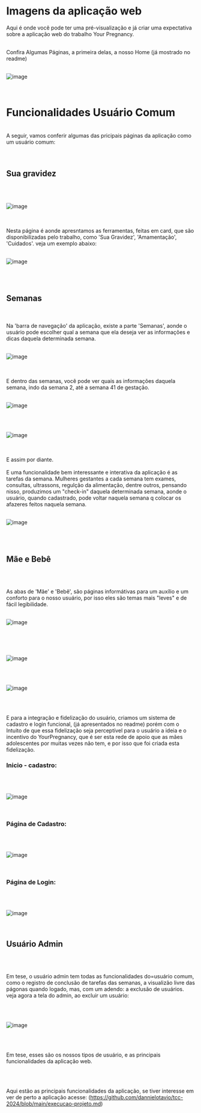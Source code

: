 <h1>Imagens da aplicação web</h1>

Aqui é onde você pode ter uma pré-visualização e já criar uma expectativa sobre a aplicação web
do trabalho Your Pregnancy.
<br>
<br>

Confira Algumas Páginas, a primeira delas, a nosso Home (já mostrado no readme)
<br>
<br>

![image](https://github.com/user-attachments/assets/17ff189b-75e3-4119-b25c-ac55f35db503)


<br>
<h1>Funcionalidades Usuário Comum</h1>
<br>
A seguir, vamos conferir algumas das pricipais páginas da aplicação como um usuário comum:
<br>
<br>
<br>

<h2>Sua gravidez</h2>
<br>
<br>

![image](https://github.com/user-attachments/assets/ec528154-1733-4515-9e9c-726fd7e3aeed)


<br>
<br>
Nesta página é aonde apresntamos as ferramentas, feitas em card,  que são disponibilizadas pelo trabalho,
como 'Sua Gravidez', 'Amamentação', 'Cuidados'.
veja um exemplo abaixo:
<br>
<br>


![image](https://github.com/user-attachments/assets/3cffcfc4-a9d0-4973-94f9-473544911a33)

<br>
<br>
<h2>Semanas</h2>
<br>
<br>
Na 'barra de navegação' da aplicação, existe a parte 'Semanas', aonde o usuário pode escolher qual a 
semana que ela deseja ver as informações e dicas daquela determinada semana.

<br>
<br>

![image](https://github.com/user-attachments/assets/c48d098c-0f06-4e16-8bf0-8a5f1e4d5c0e)


<br>
<br>
E dentro das semanas, você pode ver quais as informações daquela semana, indo da semana 2, até a semana
41 de gestação.
<br>
<br>

![image](https://github.com/user-attachments/assets/a65b2234-a253-4b81-bf32-f605215bea7c)

<br>
<br>

![image](https://github.com/user-attachments/assets/5cafb106-8ab2-4540-86e8-7565d0e5a7be)



<br>
<br>
E assim por diante.
<br>
<br>
E uma funcionalidade bem interessante e interativa da aplicação é as tarefas da semana.
Mulheres gestantes a cada semana tem exames, consultas, ultrassons, regulção da alimentação, dentre outros,
pensando nisso, produzimos um "check-in" daquela determinada semana, aonde o usuário, quando cadastrado, pode voltar naquela semana q colocar os afazeres feitos naquela semana.
<br>
<br>

![image](https://github.com/user-attachments/assets/53064fb8-3ec5-43f4-a5b9-4468252c8f42)


<br>
<br>
<h2>Mãe e Bebê</h2>
<br>
<br>

As abas de 'Mãe' e 'Bebê', são páginas informátivas para um auxílio e um conforto para o nosso usuário, por isso eles são temas mais "leves" e de fácil legibilidade.
<br>
<br>

![image](https://github.com/user-attachments/assets/4e46df04-eaad-45df-b741-8ed680ba5d49)



<br>
<br>
<br>

![image](https://github.com/user-attachments/assets/90bd9187-22c2-4b75-991d-4660bfaa5883)

<br>
<br>

![image](https://github.com/user-attachments/assets/ed07b2ee-9c82-4bf9-82f5-dc3d98939769)

<br>
<br>

E para a integração e fidelização do usuário, criamos um sistema de cadastro e login funcional, (já apresentados no readme)
porém com o Intuito de que essa fidelização seja perceptível para o usuário a ideia e o incentivo do YourPregnancy, que é ser esta rede de apoio que as mães adolescentes por muitas vezes não tem, e por isso que foi criada esta fidelização.

<h3>Inicio - cadastro:</h3>
<br>
<br>

![image](https://github.com/user-attachments/assets/7f53a10b-3241-4c1f-bf3c-b9d942e92385)

<br>
<h3>Página de Cadastro:</h3>
<br>
<br>

![image](https://github.com/user-attachments/assets/12732b2a-ef4a-46cc-bad4-415590fab959)

<br>
<h3>Página de Login: </h3>
<br>
<br>

![image](https://github.com/user-attachments/assets/31e1cc85-7342-4ee7-a283-b22a08da215f)

<br>

<h2>Usuário Admin</h2>

<br>
<br>

Em tese, o usuário admin tem todas as funcionalidades do=usuário comum, como o registro de conclusão de tarefas das semanas, a visualizão livre das págonas quando logado, mas, com um adendo: a exclusão de usuários.
veja agora a tela do admin, ao excluir um usuário:

<br>
<br>

![image](https://github.com/user-attachments/assets/6aecdde7-1ad8-454a-ba20-41d03f928d02)

<br>
<br>

Em tese, esses são os nossos tipos de usuário, e as principais funcionalidades da aplicação web.

<br>
<br>

Aqui estão as principais funcionalidades da aplicação, se tiver interesse em ver de perto a aplicação acesse: (https://github.com/dannielotavio/tcc-2024/blob/main/execucao-projeto.md) 
